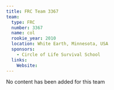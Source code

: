```yaml
---
title: FRC Team 3367
team:
  type: FRC
  number: 3367
  name: col
  rookie_year: 2010
  location: White Earth, Minnesota, USA
  sponsors:
    - Circle of Life Survival School
  links:
    Website: 
---
```

No content has been added for this team